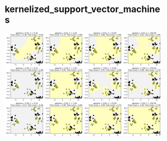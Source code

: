 # kernelized_support_vector_machines

![kernelized_support_vector_machines](https://github.com/NoriKaneshige/kernelized_support_vector_machines/blob/master/kernelized_support_vector_machines.png)


